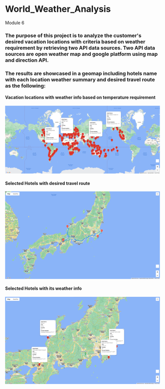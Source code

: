 # World_Weather_Analysis
Module 6
 ### The purpose of this project is to analyze the customer's desired vacation locations with criteria based on weather requirement by retrieving two API data sources. Two API data sources are open weather map and google platform using map and direction API. 
 ### The results are showcased in a geomap including hotels name with each location weather summary and desired travel route as the following: 

#### Vacation locations with weather info based on temperature requirement
![alt text](https://github.com/jilldvn/World_Weather_Analysis/blob/main/Vacation_Search/WeatherPy_vacation_map.png?raw=true)

#### Selected Hotels with desired travel route
![alt text](https://github.com/jilldvn/World_Weather_Analysis/blob/main/Vacation_Itinerary/WeatherPy_travel_map.png?raw=true)

#### Selected Hotels with its weather info
![alt text](https://github.com/jilldvn/World_Weather_Analysis/blob/main/Vacation_Itinerary/WeatherPy_travel_map_markers.png?raw=true)
